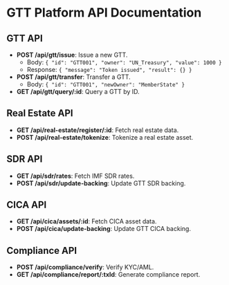 # GTT Platform API Documentation

## GTT API
- **POST /api/gtt/issue**: Issue a new GTT.
  - Body: `{ "id": "GTT001", "owner": "UN_Treasury", "value": 1000 }`
  - Response: `{ "message": "Token issued", "result": {} }`
- **POST /api/gtt/transfer**: Transfer a GTT.
  - Body: `{ "id": "GTT001", "newOwner": "MemberState" }`
- **GET /api/gtt/query/:id**: Query a GTT by ID.

## Real Estate API
- **GET /api/real-estate/register/:id**: Fetch real estate data.
- **POST /api/real-estate/tokenize**: Tokenize a real estate asset.

## SDR API
- **GET /api/sdr/rates**: Fetch IMF SDR rates.
- **POST /api/sdr/update-backing**: Update GTT SDR backing.

## CICA API
- **GET /api/cica/assets/:id**: Fetch CICA asset data.
- **POST /api/cica/update-backing**: Update GTT CICA backing.

## Compliance API
- **POST /api/compliance/verify**: Verify KYC/AML.
- **GET /api/compliance/report/:txId**: Generate compliance report.
